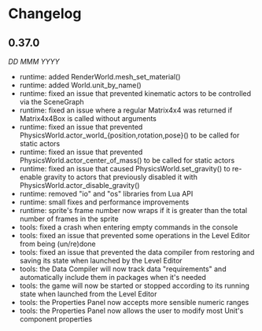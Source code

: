 Changelog
=========

0.37.0
------
*DD MMM YYYY*

* runtime: added RenderWorld.mesh_set_material()
* runtime: added World.unit_by_name()
* runtime: fixed an issue that prevented kinematic actors to be controlled via the SceneGraph
* runtime: fixed an issue where a regular Matrix4x4 was returned if Matrix4x4Box is called without arguments
* runtime: fixed an issue that prevented PhysicsWorld.actor_world_{position,rotation,pose}() to be called for static actors
* runtime: fixed an issue that prevented PhysicsWorld.actor_center_of_mass() to be called for static actors
* runtime: fixed an issue that caused PhysicsWorld.set_gravity() to re-enable gravity to actors that previously disabled it with PhysicsWorld.actor_disable_gravity()
* runtime: removed "io" and "os" libraries from Lua API
* runtime: small fixes and performance improvements
* runtime: sprite's frame number now wraps if it is greater than the total number of frames in the sprite
* tools: fixed a crash when entering empty commands in the console
* tools: fixed an issue that prevented some operations in the Level Editor from being (un/re)done
* tools: fixed an issue that prevented the data compiler from restoring and saving its state when launched by the Level Editor
* tools: the Data Compiler will now track data "requirements" and automatically include them in packages when it's needed
* tools: the game will now be started or stopped according to its running state when launched from the Level Editor
* tools: the Properties Panel now accepts more sensible numeric ranges
* tools: the Properties Panel now allows the user to modify most Unit's component properties

